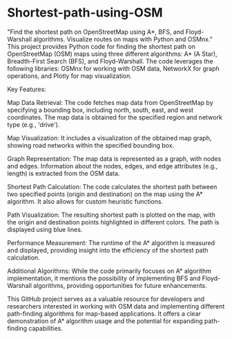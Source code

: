 # Shortest-path-using-OSM
"Find the shortest path on OpenStreetMap using A*, BFS, and Floyd-Warshall algorithms. Visualize routes on maps with Python and OSMnx." 
This project provides Python code for finding the shortest path on OpenStreetMap (OSM) maps using three different algorithms: A* (A Star), Breadth-First Search (BFS), and Floyd-Warshall. The code leverages the following libraries: OSMnx for working with OSM data, NetworkX for graph operations, and Plotly for map visualization.

Key Features:

Map Data Retrieval: The code fetches map data from OpenStreetMap by specifying a bounding box, including north, south, east, and west coordinates. The map data is obtained for the specified region and network type (e.g., 'drive').

Map Visualization: It includes a visualization of the obtained map graph, showing road networks within the specified bounding box.

Graph Representation: The map data is represented as a graph, with nodes and edges. Information about the nodes, edges, and edge attributes (e.g., length) is extracted from the OSM data.

Shortest Path Calculation: The code calculates the shortest path between two specified points (origin and destination) on the map using the A* algorithm. It also allows for custom heuristic functions.

Path Visualization: The resulting shortest path is plotted on the map, with the origin and destination points highlighted in different colors. The path is displayed using blue lines.

Performance Measurement: The runtime of the A* algorithm is measured and displayed, providing insight into the efficiency of the shortest path calculation.

Additional Algorithms: While the code primarily focuses on A* algorithm implementation, it mentions the possibility of implementing BFS and Floyd-Warshall algorithms, providing opportunities for future enhancements.

This GitHub project serves as a valuable resource for developers and researchers interested in working with OSM data and implementing different path-finding algorithms for map-based applications. It offers a clear demonstration of A* algorithm usage and the potential for expanding path-finding capabilities.
